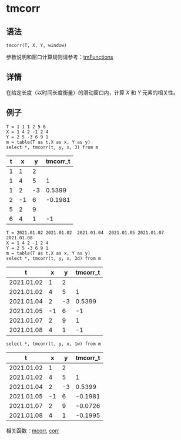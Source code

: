 # tmcorr

## 语法

`tmcorr(T, X, Y, window)`

参数说明和窗口计算规则请参考：[tmFunctions](../themes/tmFunctions.md)

## 详情

在给定长度（以时间长度衡量）的滑动窗口内，计算 *X* 和 *Y* 元素的相关性。

## 例子

```
T = 1 1 1 2 5 6
X = 1 4 2 -1 2 4
Y = 2 5 -3 6 9 1
m = table(T as t,X as x, Y as y)
select *, tmcorr(t, y, x, 3) from m
```

| t | x | y | tmcorr\_t |
| --- | --- | --- | --- |
| 1 | 1 | 2 |  |
| 1 | 4 | 5 | 1 |
| 1 | 2 | -3 | 0.5399 |
| 2 | -1 | 6 | -0.1981 |
| 5 | 2 | 9 |  |
| 6 | 4 | 1 | -1 |

```
T = 2021.01.02 2021.01.02  2021.01.04  2021.01.05 2021.01.07 2021.01.08
X = 1 4 2 -1 2 4
Y = 2 5 -3 6 9 1
m = table(T as t,X as x, Y as y)
select *, tmcorr(t, y, x, 3d) from m
```

| t | x | y | tmcorr\_t |
| --- | --- | --- | --- |
| 2021.01.02 | 1 | 2 |  |
| 2021.01.02 | 4 | 5 | 1 |
| 2021.01.04 | 2 | -3 | 0.5399 |
| 2021.01.05 | -1 | 6 | -1 |
| 2021.01.07 | 2 | 9 | 1 |
| 2021.01.08 | 4 | 1 | -1 |

```
select *, tmcorr(t, y, x, 1w) from m
```

| t | x | y | tmcorr\_t |
| --- | --- | --- | --- |
| 2021.01.02 | 1 | 2 |  |
| 2021.01.02 | 4 | 5 | 1 |
| 2021.01.04 | 2 | -3 | 0.5399 |
| 2021.01.05 | -1 | 6 | -0.1981 |
| 2021.01.07 | 2 | 9 | -0.0726 |
| 2021.01.08 | 4 | 1 | -0.1995 |

相关函数：[mcorr](../m/mcorr.md), [corr](../c/corr.md)

